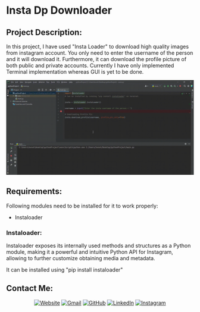 # Insta Dp Downloader

## Project Description:
In this project, I have used "Insta Loader" to download high quality images from instagram account. You only need to enter the username of the person and it will download it. Furthermore, it can download the profile picture of both public and private accounts. Currently I have only implemented Terminal implementation whereas GUI is yet to be done.

![Alt Text](https://github.com/HxnDev/Insta-Dp-Downloader/blob/main/Insta%20Dp%20Downloader.gif)

## Requirements:
Following modules need to be installed for it to work properly:
- Instaloader

### Instaloader:
Instaloader exposes its internally used methods and structures as a Python module, making it a powerful and intuitive Python API for Instagram, allowing to further customize obtaining media and metadata.

It can be installed using "pip install instaloader"

## Contact Me: 
<p align="center">
  <a href="http://www.hxndev.com/"><img src="https://img.icons8.com/bubbles/50/000000/web.png" alt="Website"/></a>
	<a href="mailto:chhxnshah@gmail.com"><img src="https://img.icons8.com/bubbles/50/000000/gmail.png" alt="Gmail"/></a>
	<a href="https://github.com/HxnDev"><img src="https://img.icons8.com/bubbles/50/000000/github.png" alt="GitHub"/></a>
	<a href="https://www.linkedin.com/in/hassan-shahzad-2a6617212/"><img src="https://img.icons8.com/bubbles/50/000000/linkedin.png" alt="LinkedIn"/></a>
	<a href="https://www.instagram.com/hxn_photography/?hl=en"><img src="https://img.icons8.com/bubbles/50/000000/instagram.png" alt="Instagram"/></a>
	
</p>
